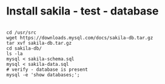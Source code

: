 # Install sakila - test - database 

```

cd /usr/src
wget https://downloads.mysql.com/docs/sakila-db.tar.gz
tar xvf sakila-db.tar.gz
cd sakila-db/
ls -la
mysql < sakila-schema.sql 
mysql < sakila-data.sql 
# verify - database is present 
mysql -e 'show databases;';

```
